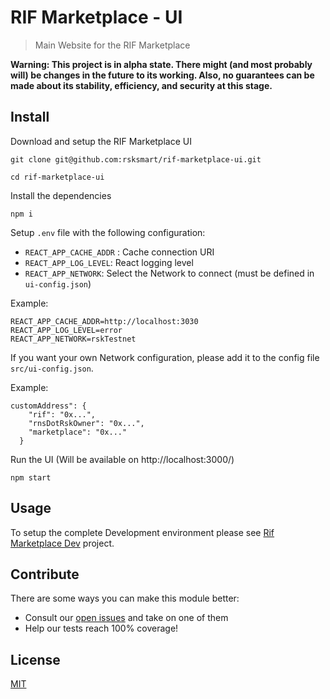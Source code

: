 # RIF Marketplace - UI

> Main Website for the RIF Marketplace

**Warning: This project is in alpha state. There might (and most probably will) be changes in the future to its working. Also, no guarantees can be made about its stability, efficiency, and security at this stage.**

## Install

Download and setup the RIF Marketplace UI
```
git clone git@github.com:rsksmart/rif-marketplace-ui.git

cd rif-marketplace-ui
```

Install the dependencies

```
npm i
```

Setup `.env` file with the following configuration:

 - `REACT_APP_CACHE_ADDR` : Cache connection URI
 - `REACT_APP_LOG_LEVEL`: React logging level
 - `REACT_APP_NETWORK`: Select the Network to connect (must be defined in `ui-config.json`)

Example:

```
REACT_APP_CACHE_ADDR=http://localhost:3030
REACT_APP_LOG_LEVEL=error
REACT_APP_NETWORK=rskTestnet
```

If you want your own Network configuration, please add it to the config file `src/ui-config.json`.

Example:

```
customAddress": {
    "rif": "0x...",
    "rnsDotRskOwner": "0x...",
    "marketplace": "0x..."
  }
```

Run the UI (Will be available on http://localhost:3000/)
```
npm start
```


## Usage

To setup the complete Development environment please see [Rif Marketplace Dev](https://github.com/rsksmart/rif-marketplace-dev#local-development-environment-for-rif-marketplace-services) project.


## Contribute

There are some ways you can make this module better:

- Consult our [open issues](https://github.com/rsksmart/rif-marketplace-ui/issues) and take on one of them
- Help our tests reach 100% coverage!

## License

[MIT](./LICENSE)
